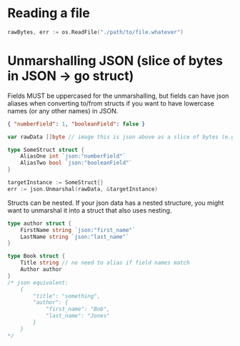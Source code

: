 # Reading a file

```go
rawBytes, err := os.ReadFile("./path/to/file.whatever")
```

# Unmarshalling JSON (slice of bytes in JSON -> go struct)

Fields MUST be uppercased for the unmarshalling, but fields can have json aliases
when converting to/from structs if you want to have lowercase names (or any other names) in JSON.

```json
{ "numberField": 1, "booleanField": false }
```

```go
var rawData []byte // image this is json above as a slice of bytes (e.g. read from a json file or an http response)

type SomeStruct struct {
	AliasOne int `json:"numberField"`
	AliasTwo bool `json:"booleanField"`
}

targetInstance := SomeStruct{}
err := json.Unmarshal(rawData, &targetInstance)
```

Structs can be nested. If your json data has a nested structure, you might want to
unmarshal it into a struct that also uses nesting.

```go
type author struct {
	FirstName string `json:"first_name"`
	LastName string `json:"last_name"`
}

type Book struct {
	Title string // no need to alias if field names match
	Author author
}
/* json equivalent:
	{
		"title": "something",
		"author": {
			"first_name": "Bob",
			"last_name": "Jones"
		}
	}
*/
```
